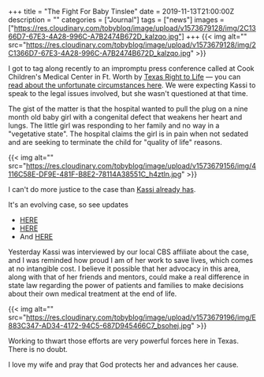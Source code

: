 +++
title = "The Fight For Baby Tinslee"
date = 2019-11-13T21:00:00Z
description = ""
categories = ["Journal"]
tags = ["news"]
images = ["https://res.cloudinary.com/tobyblog/image/upload/v1573679128/img/2C1366D7-67E3-4A28-996C-A7B2474B672D_kalzqo.jpg"]
+++
{{< img alt="" src="https://res.cloudinary.com/tobyblog/image/upload/v1573679128/img/2C1366D7-67E3-4A28-996C-A7B2474B672D_kalzqo.jpg" >}} 

I got to tag along recently to an impromptu press conference called at Cook Children's Medical Center in Ft. Worth by [Texas Right to Life](https://www.texasrighttolife.com) — you can [read about the unfortunate circumstances here](https://www.texasrighttolife.com/urgent-cook-childrens-to-pull-plug-on-9-month-baby/). We were expecting Kassi to speak to the legal issues involved, but she wasn't questioned at that time. 
<!--more-->

The gist of the matter is that the hospital wanted to pull the plug on a nine month old baby girl with a congenital defect that weakens her heart and lungs. The little girl was responding to her family and no way in a "vegetative state". The hospital claims the girl is in pain when not sedated and are seeking to terminate the child for "quality of life" reasons.

{{< img alt="" src="https://res.cloudinary.com/tobyblog/image/upload/v1573679156/img/4116C58E-DF9E-481F-B8E2-78114A38551C_h4ztln.jpg" >}}  

I can't do more justice to the case than [Kassi already has](https://kassiblog.blogspot.com/2019/11/urgent-call-to-action-tada-is-now-being.html). 

It's an evolving case, so see updates 

*  [HERE](https://kassiblog.blogspot.com/2019/11/update-on-baby-tinslee.html)
*  [HERE](https://kassiblog.blogspot.com/2019/11/update-on-baby-tinslee-more-time.html)
*  And [HERE](https://kassiblog.blogspot.com/2019/11/more-on-tinslee-law-cbs-11-dfws-report.html)

Yesterday Kassi was interviewed by our local CBS affiliate about the case, and I was reminded how proud I am of her work to save lives, which comes at no intangible cost. I believe it possible that her advocacy in this area, along with that of her friends and mentors, could make a real difference in state law regarding the power of patients and families to make decisions about their own medical treatment at the end of life. 

{{< img alt="" src="https://res.cloudinary.com/tobyblog/image/upload/v1573679196/img/E883C347-AD34-4172-94C5-687D945466C7_bsohej.jpg" >}}

Working to thwart those efforts are very powerful forces here in Texas. There is no doubt.

I love my wife and pray that God protects her and advances her cause.

